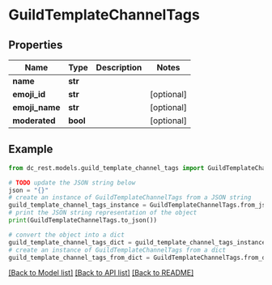# GuildTemplateChannelTags


## Properties

Name | Type | Description | Notes
------------ | ------------- | ------------- | -------------
**name** | **str** |  | 
**emoji_id** | **str** |  | [optional] 
**emoji_name** | **str** |  | [optional] 
**moderated** | **bool** |  | [optional] 

## Example

```python
from dc_rest.models.guild_template_channel_tags import GuildTemplateChannelTags

# TODO update the JSON string below
json = "{}"
# create an instance of GuildTemplateChannelTags from a JSON string
guild_template_channel_tags_instance = GuildTemplateChannelTags.from_json(json)
# print the JSON string representation of the object
print(GuildTemplateChannelTags.to_json())

# convert the object into a dict
guild_template_channel_tags_dict = guild_template_channel_tags_instance.to_dict()
# create an instance of GuildTemplateChannelTags from a dict
guild_template_channel_tags_from_dict = GuildTemplateChannelTags.from_dict(guild_template_channel_tags_dict)
```
[[Back to Model list]](../README.md#documentation-for-models) [[Back to API list]](../README.md#documentation-for-api-endpoints) [[Back to README]](../README.md)


